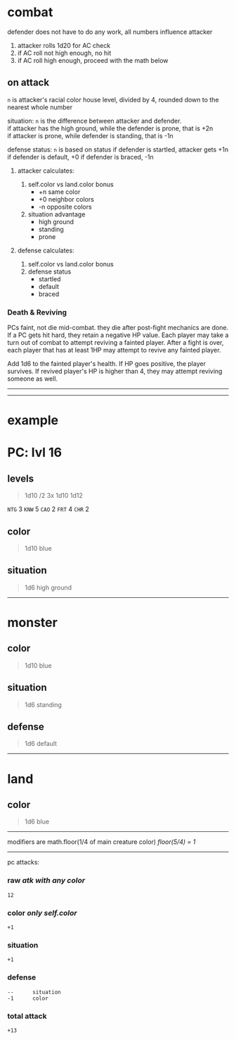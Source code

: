 # combat

defender does not have to do any work, all numbers influence attacker

1. attacker rolls 1d20 for AC check
2. if AC roll not high enough, no hit
3. if AC roll high enough, proceed with the math below

## on attack
`n` is attacker's racial color house level, divided by 4, rounded down to the nearest whole number

situation: `n` is the difference between attacker and defender. \
if attacker has the high ground, while the defender is prone, that is +2n \
if attacker is prone, while defender is standing, that is -1n

defense status: `n` is based on status
if defender is startled, attacker gets +1n
if defender is default, +0
if defender is braced, -1n

1. attacker calculates:
    1. self.color vs land.color bonus
        * +n same color
        * +0 neighbor colors
        * -n opposite colors
    3. situation advantage
        * high ground
        * standing
        * prone

2. defense calculates:
    1. self.color vs land.color bonus
    2. defense status
        * startled
        * default
        * braced


### Death & Reviving

PCs faint, not die mid-combat. they die after post-fight mechanics are done. 
If a PC gets hit hard, they retain a negative HP value.
Each player may take a turn out of combat to attempt reviving a fainted player.
After a fight is over, each player that has at least 1HP may attempt to revive any fainted player.

Add 1d6 to the fainted player's health.
If HP goes positive, the player survives.
If revived player's HP is higher than 4, they may attempt reviving someone as well.

---

---

# example

# PC: lvl 16

## levels
> 1d10 /2 
> 3x 1d10
> 1d12 

`NTG` 3
`KNW` 5
`CAO` 2
`FRT` 4
`CHR` 2

## color
> 1d10
blue

## situation
> 1d6
high ground

---

# monster

## color
> 1d10
blue

## situation
> 1d6
standing

## defense
> 1d6
default

---

# land

## color
> 1d6
blue

---

modifiers are math.floor(1/4 of main creature color)
_floor(5/4) = 1_

---

pc attacks:
### raw _atk with any color_
    12

### color _only self.color_ 
    +1

### situation
    +1 

### defense
    --      situation
    -1      color

### total attack
    +13
